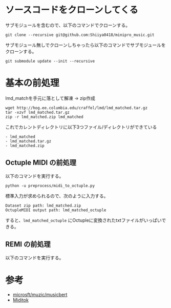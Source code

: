 # ソースコードをクローンしてくる
サブモジュールを含むので、以下のコマンドでクローンする。
```
git clone --recursive git@github.com:Shiiya0418/minipro_music.git
```

サブモジュール無しでクローンしちゃったら以下のコマンドでサブモジュールをクローンする。
```
git submodule update --init --recursive
```
# 基本の前処理
lmd_matchを手元に落として解凍 -> zip作成
```
wget http://hog.ee.columbia.edu/craffel/lmd/lmd_matched.tar.gz
tar -xzvf lmd_matched.tar.gz
zip -r lmd_matched.zip lmd_matched
```
これでカレントディレクトリに以下3つファイル/ディレクトリができている
```
- lmd_matched
- lmd_matched.tar.gz
- lmd_matched.zip
```

## Octuple MIDI の前処理
以下のコマンドを実行する。
```
python -u preprocess/midi_to_octuple.py
```
標準入力が求められるので、次のように入力する。
```
Dataset zip path: lmd_matched.zip
OctupleMIDI output path: lmd_matched_octuple
```
すると、`lmd_matched_octuple` にOctupleに変換されたtxtファイルがいっぱいできる。

## REMI の前処理
以下のコマンドを実行する。


# 参考
- [microsft/muzic/musicbert](https://github.com/microsoft/muzic/tree/main/musicbert)
- [Miditok](https://miditok.readthedocs.io/en/latest/)